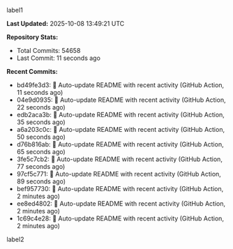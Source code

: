 
label1 
<!-- ACTIVITY_START -->
**Last Updated:** 2025-10-08 13:49:21 UTC

**Repository Stats:**
- Total Commits: 54658
- Last Commit: 11 seconds ago

**Recent Commits:**
- bd49fe3d3: 🤖 Auto-update README with recent activity (GitHub Action, 11 seconds ago)
- 04e9d0935: 🤖 Auto-update README with recent activity (GitHub Action, 22 seconds ago)
- edb2aca3b: 🤖 Auto-update README with recent activity (GitHub Action, 35 seconds ago)
- a6a203c0c: 🤖 Auto-update README with recent activity (GitHub Action, 50 seconds ago)
- d76b816ab: 🤖 Auto-update README with recent activity (GitHub Action, 65 seconds ago)
- 3fe5c7cb2: 🤖 Auto-update README with recent activity (GitHub Action, 77 seconds ago)
- 97cf5c771: 🤖 Auto-update README with recent activity (GitHub Action, 89 seconds ago)
- bef957730: 🤖 Auto-update README with recent activity (GitHub Action, 2 minutes ago)
- ee8ed4802: 🤖 Auto-update README with recent activity (GitHub Action, 2 minutes ago)
- 1c69c4e28: 🤖 Auto-update README with recent activity (GitHub Action, 2 minutes ago)
<!-- ACTIVITY_END -->

label2
